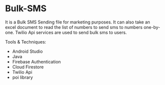 # Bulk-SMS
It is a Bulk SMS Sending file for marketing purposes.
It can also take an excel document to read the list of numbers to send sms to numbers one-by-one.
Twilio Api services are used to send bulk sms to users. 

Tools &amp; Techniques:
- Android Studio
- Java
- Firebase Authentication
- Cloud Firestore
- Twilio Api
- poi library
